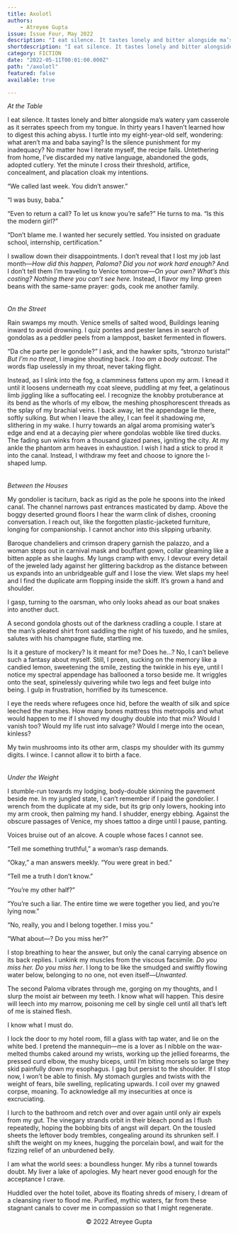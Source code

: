 ```yaml
---
title: Axolotl
authors:
    - Atreyee Gupta
issue: Issue Four, May 2022
description: "I eat silence. It tastes lonely and bitter alongside ma’s watery yam casserole as it serrates speech from my tongue. In thirty years I haven’t learned how to digest this aching abyss. I turtle into my eight-year-old self, wondering: what aren’t ma and baba saying? Is the silence punishment for my inadequacy? No matter how I iterate myself, the recipe fails. Untethering from home, I’ve discarded my native language, abandoned the gods, adopted cutlery. Yet the minute I cross their threshold, artifice, concealment, and placation cloak my intentions."
shortdescription: "I eat silence. It tastes lonely and bitter alongside ma’s watery yam casserole as it serrates speech from my tongue. In thirty years I haven’t learned how to digest this aching abyss. I turtle into my eight-year-old self, wondering: what aren’t ma and baba saying? Is the silence punishment for my inadequacy? No matter how I iterate myself, the recipe fails. Untethering from home, I’ve discarded my native language, abandoned the gods, adopted cutlery. Yet the minute I cross their threshold, artifice, concealment, and placation cloak my intentions."
category: FICTION
date: "2022-05-11T00:01:00.000Z"
path: "/axolotl"
featured: false
available: true

---
```


*At the Table*

I eat silence. It tastes lonely and bitter alongside ma’s watery yam casserole as it serrates speech from my tongue. In thirty years I haven’t learned how to digest this aching abyss. I turtle into my eight-year-old self, wondering: what aren’t ma and baba saying? Is the silence punishment for my inadequacy? No matter how I iterate myself, the recipe fails. Untethering from home, I’ve discarded my native language, abandoned the gods, adopted cutlery. Yet the minute I cross their threshold, artifice, concealment, and placation cloak my intentions.

“We called last week. You didn’t answer.”

“I was busy, baba.”

“Even to return a call? To let us know you’re safe?” He turns to ma. “Is this the modern girl?” 

“Don’t blame me. I wanted her securely settled. You insisted on graduate school, internship, certification.”  

I swallow down their disappointments. I don’t reveal that I lost my job last month—*How did this happen, Paloma? Did you not work hard enough?* And I don’t tell them I’m traveling to Venice tomorrow—*On your own? What’s this costing? Nothing there you can’t see here.* Instead, I flavor my limp green beans with the same-same prayer: gods, cook me another family. 
<br />
<br />
<br />
*On the Street*

Rain swamps my mouth. Venice smells of salted wood, Buildings leaning inward to avoid drowning. I quiz pontes and pester lanes in search of gondolas as a peddler peels from a lamppost, basket fermented in flowers.

“Da che parte per le gondole?” I ask, and the hawker spits, “stronzo turista!” *But I’m no threat*, I imagine shouting back. *I too am a body outcast*. The words flap uselessly in my throat, never taking flight. 

Instead, as I slink into the fog, a clamminess fattens upon my arm. I knead it until it loosens underneath my coat sleeve, puddling at my feet, a gelatinous limb jiggling like a suffocating eel. I recognize the knobby protuberance at its bend as the whorls of my elbow, the meshing phosphorescent threads as the splay of my brachial veins. I back away, let the appendage lie there, softly sulking. But when I leave the alley, I can feel it shadowing me, slithering in my wake. I hurry towards an algal aroma promising water’s edge and end at a decaying pier where gondolas wobble like tired ducks. The fading sun winks from a thousand glazed panes, igniting the city. At my ankle the phantom arm heaves in exhaustion. I wish I had a stick to prod it into the canal. Instead, I withdraw my feet and choose to ignore the l-shaped lump.
<br />
<br />
<br />
*Between the Houses*

My gondolier is taciturn, back as rigid as the pole he spoons into the inked canal. The channel narrows past entrances masticated by damp. Above the boggy deserted ground floors I hear the warm clink of dishes, crooning conversation. I reach out, like the forgotten plastic-jacketed furniture, longing for companionship. I cannot anchor into this slipping urbanity. 

Baroque chandeliers and crimson drapery garnish the palazzo, and a woman steps out in carnival mask and bouffant gown, collar gleaming like a bitten apple as she laughs. My lungs cramp with envy. I devour every detail of the jeweled lady against her glittering backdrop as the distance between us expands into an unbridgeable gulf and I lose the view. Wet slaps my heel and I find the duplicate arm flopping inside the skiff. It’s grown a hand and shoulder. 

I gasp, turning to the oarsman, who only looks ahead as our boat snakes into another duct. 

A second gondola ghosts out of the darkness cradling a couple. I stare at the man’s pleated shirt front saddling the night of his tuxedo, and he smiles, salutes with his champagne flute, startling me.

Is it a gesture of mockery? Is it meant for me? Does he…? No, I can’t believe such a fantasy about myself. Still, I preen, sucking on the memory like a candied lemon, sweetening the smile, zesting the twinkle in his eye, until I notice my spectral appendage has ballooned a torso beside me. It wriggles onto the seat, spinelessly quivering while two legs and feet bulge into being. I gulp in frustration, horrified by its tumescence. 

I eye the reeds where refugees once hid, before the wealth of silk and spice leeched the marshes. How many bones mattress this metropolis and what would happen to me if I shoved my doughy double into that mix? Would I vanish too? Would my life rust into salvage? Would I merge into the ocean, kinless? 

My twin mushrooms into its other arm, clasps my shoulder with its gummy digits. I wince. I cannot allow it to birth a face.
<br />
<br />
<br />
*Under the Weight*

I stumble-run towards my lodging, body-double skinning the pavement beside me. In my jungled state, I can’t remember if I paid the gondolier. I wrench from the duplicate at my side, but its grip only lowers, hooking into my arm crook, then palming my hand. I shudder, energy ebbing. Against the obscure passages of Venice, my shoes tattoo a dirge until I pause, panting. 

Voices bruise out of an alcove. A couple whose faces I cannot see. 

“Tell me something truthful,” a woman’s rasp demands.

“Okay,” a man answers meekly. “You were great in bed.”

“Tell me a truth I don’t know.” 

“You’re my other half?”	

“You’re such a liar. The entire time we were together you lied, and you’re lying now.” 

“No, really, you and I belong together. I miss you.” 

“What about—? Do you miss her?” 

I stop breathing to hear the answer, but only the canal carrying absence on its back replies. I unkink my muscles from the viscous facsimile. *Do you miss her. Do you miss her*. I long to be like the smudged and swiftly flowing water below, belonging to no one, not even itself—*Unwanted*.

The second Paloma vibrates through me, gorging on my thoughts, and I slurp the moist air between my teeth. I know what will happen. This desire will leech into my marrow, poisoning me cell by single cell until all that’s left of me is stained flesh. 

I know what I must do.

I lock the door to my hotel room, fill a glass with tap water, and lie on the white bed. I pretend the mannequin—me is a lover as I nibble on the wax-melted thumbs caked around my wrists, working up the jellied forearms, the pressed curd elbow, the mushy biceps, until I’m biting morsels so large they skid painfully down my esophagus. I gag but persist to the shoulder. If I stop now, I won’t be able to finish. My stomach gurgles and twists with the weight of fears, bile swelling, replicating upwards. I coil over my gnawed corpse, moaning. To acknowledge all my insecurities at once is excruciating. 

I lurch to the bathroom and retch over and over again until only air expels from my gut. The vinegary strands orbit in their bleach pond as I flush repeatedly, hoping the bobbing bits of angst will depart. On the tousled sheets the leftover body trembles, congealing around its shrunken self. I shift the weight on my knees, hugging the porcelain bowl, and wait for the fizzing relief of an unburdened belly. 

I am what the world sees: a boundless hunger. My ribs a tunnel towards doubt. My liver a lake of apologies. My heart never good enough for the acceptance I crave. 

Huddled over the hotel toilet, above its floating shreds of misery, I dream of a cleansing river to flood me. Purified, mythic waters, far from these stagnant canals to cover me in compassion so that I might regenerate.


<p style="text-align: center;">© 2022 Atreyee Gupta</p>